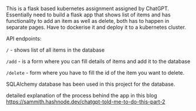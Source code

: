 This is a flask based kubernetes assignment assigned by ChatGPT. Essentially need to build a flask app that shows list of items and has functionality to add an item as well as delete, both has to happen in separate pages. Have to dockerise it and deploy it to a kubernetes cluster.

API endpoints:

`/` - shows list of all items in the database

`/add` - is a form where you can fill details of items and add it to the database

`/delete` - form where you have to fill the id of the item you want to delete.

SQLAlchemy database has been used in this project for the database.

detailed explanation of the process behind the app in this blog https://sammith.hashnode.dev/chatgpt-told-me-to-do-this-part-2